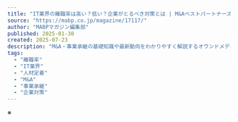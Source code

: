 ```yaml
---
title: "IT業界の離職率は高い？低い？企業がとるべき対策とは | M&Aベストパートナーズ"
source: "https://mabp.co.jp/magazine/17117/"
author: "MABPマガジン編集部"
published: 2025-01-30
created: 2025-07-23
description: "M&A・事業承継の基礎知識や最新動向をわかりやすく解説するオウンドメディア『M&Aマガジン』。製造・建設など6業界別の事例や専門家コラムを随時更新。IT業界の離職率の実態と企業がとるべき対策について詳しく解説しています。"
tags:
  - "離職率"
  - "IT業界"
  - "人材定着"
  - "M&A"
  - "事業承継"
  - "企業対策"
---
```

※